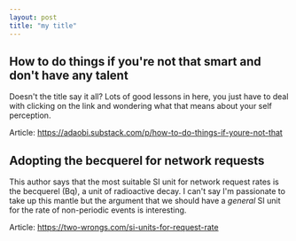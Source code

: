 ```yaml
---
layout: post
title: "my title"
---
```


## How to do things if you're not that smart and don't have any talent 

Doesn't the title say it all? Lots of good lessons in here, you just have to deal with clicking on the link and wondering what that means about your self perception.

Article: <https://adaobi.substack.com/p/how-to-do-things-if-youre-not-that>

## Adopting the becquerel for network requests

This author says that the most suitable SI unit for network request rates is the becquerel (Bq), a unit of radioactive decay. I can't say I'm passionate to take up this mantle but the argument that we should have a _general_ SI unit for the rate of non-periodic events is interesting.

Article: <https://two-wrongs.com/si-units-for-request-rate>
